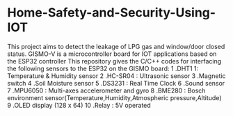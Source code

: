 # Home-Safety-and-Security-Using-IOT
This project aims to detect the leakage of LPG gas and window/door closed status.
GISMO-V is a microcontroller board for IOT applications based on the ESP32 controller
This repository gives the C/C++ codes for interfacing the following sensors to the ESP32 on the GISMO board:
1 .DHT1 1: Temperature & Humidity sensor
2 .HC-SR04 : Ultrasonic sensor
3 .Magnetic switch
4 .Soil Moisture sensor
5 .DS3231 : Real Time Clock
6 .Sound sensor
7 .MPU6050 : Multi-axes accelerometer and gyro
8 .BME280 : Bosch environment sensor(Temperature,Humidity,Atmospheric pressure,Altitude)
9 .OLED display (128 x 64)
10 .Relay : 5V operated


